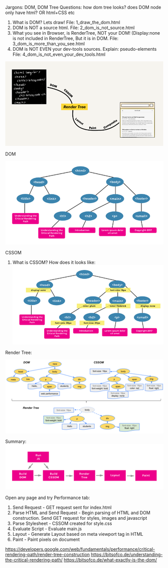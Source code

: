 Jargons: DOM, DOM Tree
Questions: how dom tree looks? does DOM node only have html? OR html+CSS etc
1. What is DOM? Lets draw! File: 1_draw_the_dom.html
2. DOM is NOT a source html. File: 2_dom_is_not_source.html
3. What you see in Browser, is RenderTree, NOT your DOM! (Display:none is not included in RenderTree, But it is in DOM. File: 3_dom_is_more_than_you_see.html
4. DOM is NOT EVEN your dev-tools sources. Explain: pseudo-elements File: 4_dom_is_not_even_your_dev_tools.html

![](public/HTML-to-Render-Tree-to-Final.png)


DOM

![](public/DOM.png)


CSSOM
1. What is CSSOM? How does it looks like:
![](public/CSSOM.png)

Render Tree:

![](public/render-tree-construction.png)

Summary:
![](public/CRP-Sequence.png)

Open any page and try Performance tab:

1. Send Request - GET request sent for index.html
2. Parse HTML and Send Request - Begin parsing of HTML and DOM construction. Send GET request for styles, images and javascript
3. Parse Stylesheet - CSSOM created for style.css
4. Evaluate Script - Evaluate main.js
5. Layout - Generate Layout based on meta viewport tag in HTML
6. Paint - Paint pixels on document


https://developers.google.com/web/fundamentals/performance/critical-rendering-path/render-tree-construction
https://bitsofco.de/understanding-the-critical-rendering-path/
https://bitsofco.de/what-exactly-is-the-dom/
